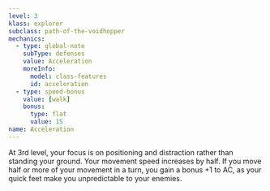 ```yaml
---
level: 3
klass: explorer
subclass: path-of-the-voidhopper
mechanics:
  - type: global-note
    subType: defenses
    value: Acceleration
    moreInfo:
      model: class-features
      id: acceleration
  - type: speed-bonus
    value: [walk]
    bonus:
      type: flat
      value: 15
name: Acceleration
---
```

At 3rd level, your focus is on positioning and distraction rather than standing your ground. Your movement speed
increases by half. If you move half or more of your movement in a turn, you gain a bonus +1 to AC, as your
quick feet make you unpredictable to your enemies.
